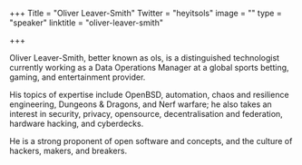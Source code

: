 +++
Title = "Oliver Leaver-Smith"
Twitter = "heyitsols"
image = ""
type = "speaker"
linktitle = "oliver-leaver-smith"

+++

Oliver Leaver-Smith, better known as ols, is a distinguished technologist currently working as a Data Operations Manager at a global sports betting, gaming, and entertainment provider.

His topics of expertise include OpenBSD, automation, chaos and resilience engineering, Dungeons & Dragons, and Nerf warfare; he also takes an interest in security, privacy, opensource, decentralisation and federation, hardware hacking, and cyberdecks.

He is a strong proponent of open software and concepts, and the culture of hackers, makers, and breakers.